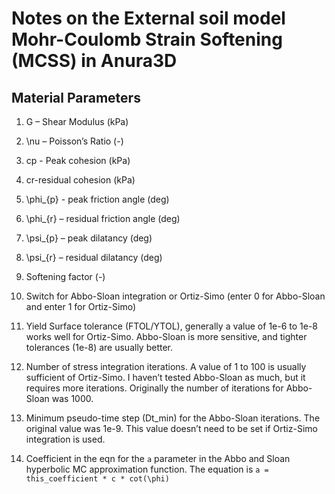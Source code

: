 # Notes on the External soil model Mohr-Coulomb Strain Softening (MCSS) in Anura3D


## Material Parameters
1.	G – Shear Modulus (kPa)
2.	\nu – Poisson’s Ratio (-)
3.	cp - Peak cohesion (kPa)
4.	cr-residual cohesion (kPa)
5.	\phi_{p} - peak friction angle (deg)
6.	\phi_{r} – residual friction angle (deg)
7.	\psi_{p} – peak dilatancy (deg)
8.	\psi_{r} – residual dilatancy (deg)
9.	Softening factor (-)
10. Switch for Abbo-Sloan integration or Ortiz-Simo (enter 0 for Abbo-Sloan and enter 1 for Ortiz-Simo)

11. Yield Surface tolerance (FTOL/YTOL), generally a value of 1e-6 to 1e-8 works well for Ortiz-Simo. Abbo-Sloan is more sensitive, and tighter tolerances (1e-8) are usually better.

12. Number of stress integration iterations. A value of 1 to 100 is usually sufficient of Ortiz-Simo. I haven’t tested Abbo-Sloan as much, but it requires more iterations. Originally the number of iterations for Abbo-Sloan was 1000.

13. Minimum pseudo-time step (Dt_min) for the Abbo-Sloan iterations. The original value was 1e-9. This value doesn’t need to be set if Ortiz-Simo integration is used.

14. Coefficient in the eqn for the ```a``` parameter in the Abbo and Sloan hyperbolic MC approximation function. The equation is
    ```a = this_coefficient * c * cot(\phi)```
